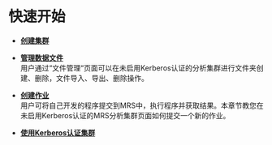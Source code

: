 # 快速开始<a name="ZH-CN_TOPIC_0040912781"></a>

-   **[创建集群](创建集群-入门.md)**  

-   **[管理数据文件](管理数据文件-入门.md)**  
用户通过“文件管理“页面可以在未启用Kerberos认证的分析集群进行文件夹创建、删除，文件导入、导出、删除操作。
-   **[创建作业](创建作业.md)**  
用户可将自己开发的程序提交到MRS中，执行程序并获取结果。本章节教您在未启用Kerberos认证的MRS分析集群页面如何提交一个新的作业。
-   **[使用Kerberos认证集群](使用Kerberos认证集群.md)**  



